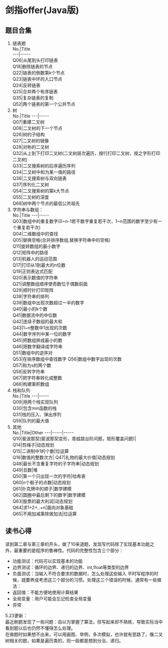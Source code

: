 # 剑指offer(Java版)

## 题目合集
1. 链表题  
No.|Title  
---|-----  
Q06|从尾到头打印链表  
Q18|删除链表的节点  
Q22|链表的倒数第k个节点  
Q23|链表中环的入口节点  
Q24|反转链表  
Q25|合并两个有序链表  
Q35|复杂链表的复制  
Q52|两个链表的第一个公共节点  
2. 树  
No.|Title
---|-----  
Q07|重建二叉树  
Q08|二叉树的下一个节点  
Q26|树的子结构  
Q27|二叉树的镜像  
Q28|对称的二叉树  
Q32|从上到下打印二叉树(二叉树层次遍历，按行打印二叉树，按之字形打印二叉树)  
Q33|二叉搜索树的后序遍历序列  
Q34|二叉树中和为某一值的路径  
Q36|二叉搜索树与双向链表  
Q37|序列化二叉树  
Q54|二叉搜索树的第k大节点  
Q55|二叉树的深度  
Q68|树中两个节点的最低公共祖先  
3. 字符串与数组：  
No.|Title
---|-----  
Q03|数组中的重复数字(0~n-1若干数字重复若干次，1~n范围的数字至少有一个重复若干次)  
Q04|二维数组中的查找  
Q05|替换空格(合并排序数组,替换字符串中的空格)  
Q11|旋转数组的最小数字  
Q12|矩阵中的路径  
Q13|机器人的运动范围  
Q17|打印从1到最大的n位数  
Q19|正则表达式匹配  
Q20|表示数值的字符串  
Q21|调整数组顺序使奇数位于偶数前面  
Q29|顺时针打印矩阵  
Q38|字符串的排列  
Q39|数组中出现次数超过一半的数字  
Q40|最小的k个数  
Q41|数据流中的中位数  
Q42|连续子数组的最大和  
Q43|1~n整数中1出现的次数  
Q44|数字序列中某一位的数字  
Q45|把数组排成最小的数  
Q46|把数字翻译成字符串  
Q51|数组中的逆序对  
Q53|在排序数组中查找数字
Q56|数组中数字出现的次数  
Q57|和为s的两个数  
Q58|反转字符串  
Q67|把字符串转化成整数  
Q66|构建乘积数组  
4. 栈和队列  
No.|Title
---|-----  
Q09|用两个栈实现队列  
Q30|包含min函数的栈  
Q31|栈的压入、弹出序列  
Q59|队列的最大值  
5. 其他  
No.|Title|Other
---|-----|-----  
Q10|斐波那契(斐波那契变形，青蛙跳台阶问题，矩形覆盖问题)|  
Q14|剪绳子|动态规划  
Q15|二进制中1的个数|位运算  
Q16|数值的整数次方|
Q47|礼物的最大价值|动态规划  
Q48|最长不含重复字符的子字符串|动态规划  
Q49|丑数|堆  
Q50|第一个只出现一次的字符|哈希表  
Q60|n个骰子的点数|动态规划  
Q61|扑克牌中的顺子|数学建模  
Q62|圆圈中最后剩下的数字|数学建模  
Q63|股票的最大利润|动态规划  
Q64|求1+2+..+n|面向对象基础  
Q65|不用加减乘除做加法|位运算  

## 读书心得
读到第二章与第三章的开头，做了10来道题，发现写代码除了实现基本功能之外，最重要的是程序的鲁棒性。代码的完整性包含三个部分：  
*   功能测试：代码可以实现基本的功能
*   边界测试：循环的边界、递归的边界、int,float等类型的边界
*   负面测试：当输入不符合要求的数据时，怎么处理这些输入
平时写程序的时候，就要养成考虑这三个部分的习惯。处理这三个错误的时候，通常有一些做法：
*   返回值：不能方便地使用计算结果
*   全局变量：用户可能会忘记检查全局变量
*   异常  

5.23更新：  
最近刷题发现了一些问题：自以为掌握了算法，但写起来却不熟练，导致实际当中看到题以后也仍然不懂得怎么处理。  
在做题时如果想不出来，可以用画图、举例，多次模拟，也许就有思路了。像二叉树相关的题，如果是遍历类的，则一般都是想到分治，递归。  
